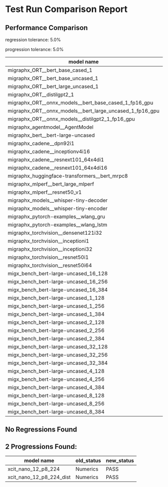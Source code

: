 # Test Run Comparison Report

## Performance Comparison

regression tolerance: 5.0%

progression tolerance: 5.0%

|model name|exit_status|analysis|old_time_ms|new_time_ms|change_ms|percent_change|
|---|---|---|---|---|---|---|
|migraphx_ORT__bert_base_cased_1|PASS|within tol|87.8673|90.1856|2.3183|2.64%|
|migraphx_ORT__bert_base_uncased_1|PASS|progression|94.9769|84.9361|-10.0408|-10.57%|
|migraphx_ORT__bert_large_uncased_1|PASS|within tol|252.8754|253.31|0.4346|0.17%|
|migraphx_ORT__distilgpt2_1|PASS|within tol|30.3377|30.1427|-0.1949|-0.64%|
|migraphx_ORT__onnx_models__bert_base_cased_1_fp16_gpu|Numerics|regression|85.3807|102.1145|16.7337|19.6%|
|migraphx_ORT__onnx_models__bert_large_uncased_1_fp16_gpu|Numerics|progression|356.2892|260.3314|-95.9578|-26.93%|
|migraphx_ORT__onnx_models__distilgpt2_1_fp16_gpu|Numerics|progression|45.8545|40.0253|-5.8292|-12.71%|
|migraphx_agentmodel__AgentModel|Numerics|regression|1.2717|1.3832|0.1115|8.77%|
|migraphx_bert__bert-large-uncased|PASS|within tol|372.7585|373.994|1.2355|0.33%|
|migraphx_cadene__dpn92i1|PASS|regression|170.1867|189.7961|19.6094|11.52%|
|migraphx_cadene__inceptionv4i16|PASS|within tol|5484.5281|5671.2524|186.7242|3.4%|
|migraphx_cadene__resnext101_64x4di1|PASS|within tol|317.2695|321.1199|3.8504|1.21%|
|migraphx_cadene__resnext101_64x4di16|PASS|within tol|4970.1458|5072.3284|102.1826|2.06%|
|migraphx_huggingface-transformers__bert_mrpc8|PASS|within tol|407.1572|405.6158|-1.5414|-0.38%|
|migraphx_mlperf__bert_large_mlperf|Numerics|progression|687.8435|471.574|-216.2695|-31.44%|
|migraphx_mlperf__resnet50_v1|PASS|within tol|94.7745|95.1596|0.3852|0.41%|
|migraphx_models__whisper-tiny-decoder|PASS|regression|30.6396|34.9992|4.3596|14.23%|
|migraphx_models__whisper-tiny-encoder|Numerics|within tol|178.9203|179.0843|0.1639|0.09%|
|migraphx_pytorch-examples__wlang_gru|PASS|regression|84.6017|90.1732|5.5716|6.59%|
|migraphx_pytorch-examples__wlang_lstm|PASS|within tol|38.782|40.2759|1.4939|3.85%|
|migraphx_torchvision__densenet121i32|PASS|within tol|1522.5075|1482.2269|-40.2807|-2.65%|
|migraphx_torchvision__inceptioni1|PASS|regression|201.2783|212.4865|11.2082|5.57%|
|migraphx_torchvision__inceptioni32|PASS|within tol|5753.5817|5805.5929|52.0112|0.9%|
|migraphx_torchvision__resnet50i1|PASS|within tol|83.9635|83.5969|-0.3666|-0.44%|
|migraphx_torchvision__resnet50i64|PASS|within tol|5455.5421|5312.9507|-142.5914|-2.61%|
|migx_bench_bert-large-uncased_16_128|PASS|within tol|2568.6223|2684.0088|115.3865|4.49%|
|migx_bench_bert-large-uncased_16_256|PASS|within tol|4335.8263|4274.6135|-61.2128|-1.41%|
|migx_bench_bert-large-uncased_16_384|Numerics|within tol|5850.2057|5898.8534|48.6477|0.83%|
|migx_bench_bert-large-uncased_1_128|PASS|regression|163.783|181.9144|18.1314|11.07%|
|migx_bench_bert-large-uncased_1_256|PASS|within tol|272.8447|270.376|-2.4687|-0.9%|
|migx_bench_bert-large-uncased_1_384|PASS|within tol|387.5216|391.4844|3.9628|1.02%|
|migx_bench_bert-large-uncased_2_128|PASS|within tol|378.3065|386.7687|8.4622|2.24%|
|migx_bench_bert-large-uncased_2_256|PASS|within tol|593.9162|620.735|26.8188|4.52%|
|migx_bench_bert-large-uncased_2_384|PASS|within tol|806.5865|824.3037|17.7172|2.2%|
|migx_bench_bert-large-uncased_32_128|PASS|within tol|5151.7546|5332.2296|180.475|3.5%|
|migx_bench_bert-large-uncased_32_256|PASS|within tol|7942.7228|8009.4005|66.6777|0.84%|
|migx_bench_bert-large-uncased_32_384|Numerics|within tol|11107.4533|11036.6395|-70.8138|-0.64%|
|migx_bench_bert-large-uncased_4_128|PASS|regression|702.4216|758.1494|55.7278|7.93%|
|migx_bench_bert-large-uncased_4_256|PASS|within tol|1093.3279|1087.8522|-5.4756|-0.5%|
|migx_bench_bert-large-uncased_4_384|PASS|within tol|1526.2051|1581.2082|55.0031|3.6%|
|migx_bench_bert-large-uncased_8_128|PASS|progression|1442.3804|1340.8765|-101.5039|-7.04%|
|migx_bench_bert-large-uncased_8_256|PASS|within tol|2084.1485|2074.1152|-10.0333|-0.48%|
|migx_bench_bert-large-uncased_8_384|PASS|within tol|2895.0475|2905.0536|10.0061|0.35%|

## No Regressions Found

## 2 Progressions Found:

|model name|old_status|new_status|
|---|---|---|
|xcit_nano_12_p8_224|Numerics|PASS|
|xcit_nano_12_p8_224_dist|Numerics|PASS|

